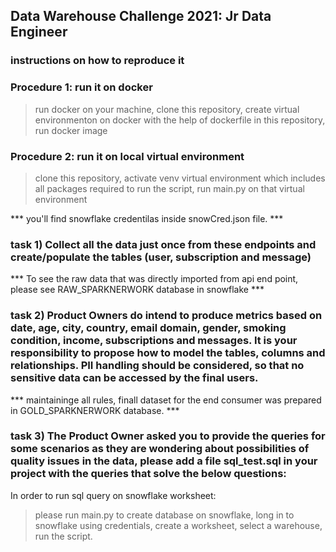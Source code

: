 ## Data Warehouse Challenge 2021: Jr Data Engineer

### instructions on how to reproduce it


### Procedure 1: run it on docker

> run docker on your machine,
> clone this repository,
> create virtual environmenton on docker with the help of dockerfile in this repository,
> run docker image

### Procedure 2: run it on local virtual environment 

> clone this repository,
> activate venv virtual environment which includes all packages required to run the script, 
> run main.py on that virtual environment  

*** you'll find snowflake credentilas inside snowCred.json file. ***


### task 1) Collect all the data just once from these endpoints and create/populate the tables (user, subscription and message)

*** To see the raw data that was directly imported from api end point, please see RAW_SPARKNERWORK database in snowflake ***


### task 2) Product Owners do intend to produce metrics based on date, age, city, country, email domain, gender, smoking condition, income, subscriptions and messages. It is your responsibility to propose how to model the tables, columns and relationships. PII handling should be considered, so that no sensitive data can be accessed by the final users.


*** maintaininge all rules, finall dataset for the end consumer was prepared in GOLD_SPARKNERWORK database. ***

### task 3) The Product Owner asked you to provide the queries for some scenarios as they are wondering about possibilities of quality issues in the data, please add a file sql_test.sql in your project with the queries that solve the below questions:

In order to run sql query on snowflake worksheet: 
> please run main.py to create database on snowflake,
> long in to snowflake using credentials,
> create a worksheet, select a warehouse,
> run the script.
